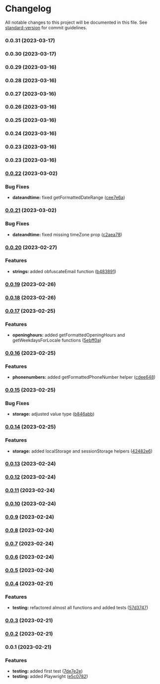 # Changelog

All notable changes to this project will be documented in this file. See [standard-version](https://github.com/conventional-changelog/standard-version) for commit guidelines.

### 0.0.31 (2023-03-17)

### 0.0.30 (2023-03-17)

### 0.0.29 (2023-03-16)

### 0.0.28 (2023-03-16)

### 0.0.27 (2023-03-16)

### 0.0.26 (2023-03-16)

### 0.0.25 (2023-03-16)

### 0.0.24 (2023-03-16)

### 0.0.23 (2023-03-16)

### 0.0.23 (2023-03-16)

### [0.0.22](https://github.com/codingnomad-com/ts-utilities/compare/v0.0.21...v0.0.22) (2023-03-02)


### Bug Fixes

* **dateandtime:** fixed getFormattedDateRange ([cee7e6a](https://github.com/codingnomad-com/ts-utilities/commit/cee7e6ac3eb5e4556d38def209bf791555bafd78))

### [0.0.21](https://github.com/codingnomad-com/ts-utilities/compare/v0.0.20...v0.0.21) (2023-03-02)


### Bug Fixes

* **dateandtime:** fixed missing timeZone prop ([c2aea78](https://github.com/codingnomad-com/ts-utilities/commit/c2aea784975bd42ebe19b83f3c128e76afaa10d3))

### [0.0.20](https://github.com/codingnomad-com/ts-utilities/compare/v0.0.19...v0.0.20) (2023-02-27)


### Features

* **strings:** added obfuscateEmail function ([b483891](https://github.com/codingnomad-com/ts-utilities/commit/b483891058abe10f58a5077bb9868cb20073a993))

### [0.0.19](https://github.com/codingnomad-com/ts-utilities/compare/v0.0.18...v0.0.19) (2023-02-26)

### [0.0.18](https://github.com/codingnomad-com/ts-utilities/compare/v0.0.17...v0.0.18) (2023-02-26)

### [0.0.17](https://github.com/codingnomad-com/ts-utilities/compare/v0.0.16...v0.0.17) (2023-02-25)


### Features

* **openinghours:** added getFormattedOpeningHours and getWeekdaysForLocale functions ([5ebff0a](https://github.com/codingnomad-com/ts-utilities/commit/5ebff0a641d5f444deb1dc5d633e250f77eb0ed3))

### [0.0.16](https://github.com/codingnomad-com/ts-utilities/compare/v0.0.15...v0.0.16) (2023-02-25)


### Features

* **phonenumbers:** added getFormattedPhoneNumber helper ([cdee648](https://github.com/codingnomad-com/ts-utilities/commit/cdee648577fa5f171613ba0188e46a92695e557b))

### [0.0.15](https://github.com/codingnomad-com/ts-utilities/compare/v0.0.14...v0.0.15) (2023-02-25)


### Bug Fixes

* **storage:** adjusted value type ([b846abb](https://github.com/codingnomad-com/ts-utilities/commit/b846abb2869c69d29de9cfc9a2d0e69813a6c689))

### [0.0.14](https://github.com/codingnomad-com/ts-utilities/compare/v0.0.13...v0.0.14) (2023-02-25)


### Features

* **storage:** added localStorage and sessionStorage helpers ([42482e6](https://github.com/codingnomad-com/ts-utilities/commit/42482e6bb4eb7cfe7f4a0ac89d0b4a6a443601bc))

### [0.0.13](https://github.com/codingnomad-com/ts-utilities/compare/v0.0.12...v0.0.13) (2023-02-24)

### [0.0.12](https://github.com/codingnomad-com/ts-utilities/compare/v0.0.11...v0.0.12) (2023-02-24)

### [0.0.11](https://github.com/codingnomad-com/ts-utilities/compare/v0.0.10...v0.0.11) (2023-02-24)

### [0.0.10](https://github.com/codingnomad-com/ts-utilities/compare/v0.0.9...v0.0.10) (2023-02-24)

### [0.0.9](https://github.com/codingnomad-com/ts-utilities/compare/v0.0.8...v0.0.9) (2023-02-24)

### [0.0.8](https://github.com/codingnomad-com/ts-utilities/compare/v0.0.7...v0.0.8) (2023-02-24)

### [0.0.7](https://github.com/codingnomad-com/ts-utilities/compare/v0.0.6...v0.0.7) (2023-02-24)

### [0.0.6](https://github.com/codingnomad-com/ts-utilities/compare/v0.0.5...v0.0.6) (2023-02-24)

### [0.0.5](https://github.com/codingnomad-com/ts-utilities/compare/v0.0.4...v0.0.5) (2023-02-24)

### [0.0.4](https://github.com/codingnomad-com/ts-utilities/compare/v0.0.3...v0.0.4) (2023-02-21)


### Features

* **testing:** refactored almost all functions and added tests ([57d3747](https://github.com/codingnomad-com/ts-utilities/commit/57d374704fd701d07447bcb5988fcab1535fbc34))

### [0.0.3](https://github.com/codingnomad-com/ts-utilities/compare/v0.0.2...v0.0.3) (2023-02-21)

### [0.0.2](https://github.com/codingnomad-com/ts-utilities/compare/v0.0.1...v0.0.2) (2023-02-21)

### 0.0.1 (2023-02-21)


### Features

* **testing:** added first test ([7de7e2e](https://github.com/codingnomad-com/ts-utilities/commit/7de7e2e14346a104f24cab3fc0585f666d77c486))
* **testing:** added Playwright ([e5c0782](https://github.com/codingnomad-com/ts-utilities/commit/e5c07824381066f8f60c1386cb41d44f07e2b352))
